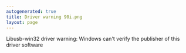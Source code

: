 ```yaml
---
autogenerated: true
title: Driver warning 90i.png
layout: page
---
```


Libusb-win32 driver warning: Windows can't verify the publisher of this
driver software
